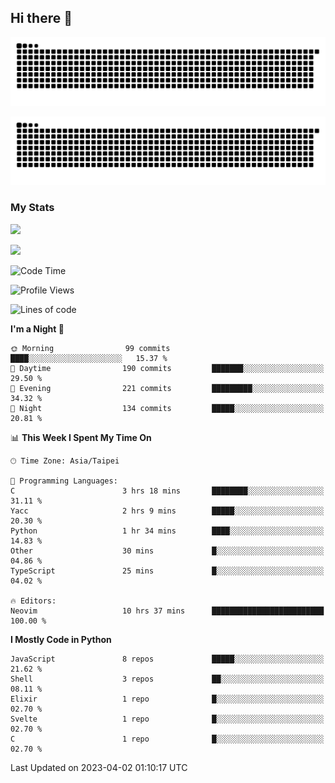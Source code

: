 ## Hi there 👋

<div align="center">

![GitHub Snake Light](https://raw.githubusercontent.com/CSY54/CSY54/snake/github-snake.svg#gh-light-mode-only)

![GitHub Snake dark](https://raw.githubusercontent.com/CSY54/CSY54/snake/github-snake-dark.svg#gh-dark-mode-only)

</div>

### My Stats

![](https://github-readme-stats.vercel.app/api?username=CSY54&theme=nord&show_icons=true)

![](https://github-readme-stats.vercel.app/api/top-langs/?username=CSY54&theme=nord&layout=compact&card_width=445)

<!--START_SECTION:waka-->
![Code Time](http://img.shields.io/badge/Code%20Time-1%2C576%20hrs%2024%20mins-blue)

![Profile Views](http://img.shields.io/badge/Profile%20Views-2-blue)

![Lines of code](https://img.shields.io/badge/From%20Hello%20World%20I%27ve%20Written-446.6%20thousand%20lines%20of%20code-blue)

**I'm a Night 🦉** 

```text
🌞 Morning                99 commits          ████░░░░░░░░░░░░░░░░░░░░░   15.37 % 
🌆 Daytime                190 commits         ███████░░░░░░░░░░░░░░░░░░   29.50 % 
🌃 Evening                221 commits         █████████░░░░░░░░░░░░░░░░   34.32 % 
🌙 Night                  134 commits         █████░░░░░░░░░░░░░░░░░░░░   20.81 % 
```


📊 **This Week I Spent My Time On** 

```text
🕑︎ Time Zone: Asia/Taipei

💬 Programming Languages: 
C                        3 hrs 18 mins       ████████░░░░░░░░░░░░░░░░░   31.11 % 
Yacc                     2 hrs 9 mins        █████░░░░░░░░░░░░░░░░░░░░   20.30 % 
Python                   1 hr 34 mins        ████░░░░░░░░░░░░░░░░░░░░░   14.83 % 
Other                    30 mins             █░░░░░░░░░░░░░░░░░░░░░░░░   04.86 % 
TypeScript               25 mins             █░░░░░░░░░░░░░░░░░░░░░░░░   04.02 % 

🔥 Editors: 
Neovim                   10 hrs 37 mins      █████████████████████████   100.00 % 
```

**I Mostly Code in Python** 

```text
JavaScript               8 repos             █████░░░░░░░░░░░░░░░░░░░░   21.62 % 
Shell                    3 repos             ██░░░░░░░░░░░░░░░░░░░░░░░   08.11 % 
Elixir                   1 repo              █░░░░░░░░░░░░░░░░░░░░░░░░   02.70 % 
Svelte                   1 repo              █░░░░░░░░░░░░░░░░░░░░░░░░   02.70 % 
C                        1 repo              █░░░░░░░░░░░░░░░░░░░░░░░░   02.70 % 
```




 Last Updated on 2023-04-02 01:10:17 UTC
<!--END_SECTION:waka-->

<!--
**CSY54/CSY54** is a ✨ _special_ ✨ repository because its `README.md` (this file) appears on your GitHub profile.

Here are some ideas to get you started:

- 🔭 I’m currently working on ...
- 🌱 I’m currently learning ...
- 👯 I’m looking to collaborate on ...
- 🤔 I’m looking for help with ...
- 💬 Ask me about ...
- 📫 How to reach me: ...
- 😄 Pronouns: ...
- ⚡ Fun fact: ...
-->
